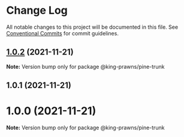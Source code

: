 # Change Log

All notable changes to this project will be documented in this file.
See [Conventional Commits](https://conventionalcommits.org) for commit guidelines.

## [1.0.2](https://github.com/king-prawns/PiNE/compare/@king-prawns/pine-trunk@1.0.1...@king-prawns/pine-trunk@1.0.2) (2021-11-21)

**Note:** Version bump only for package @king-prawns/pine-trunk





## 1.0.1 (2021-11-21)



# 1.0.0 (2021-11-21)

**Note:** Version bump only for package @king-prawns/pine-trunk
